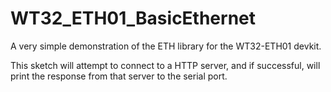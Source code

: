 # WT32_ETH01_BasicEthernet
A very simple demonstration of the ETH library for the WT32-ETH01 devkit.

This sketch will attempt to connect to a HTTP server, and if successful, will print the response from that server to the serial port.
